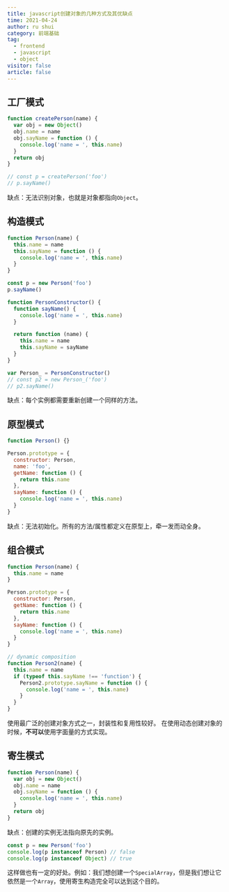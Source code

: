 ```yaml
---
title: javascript创建对象的几种方式及其优缺点
time: 2021-04-24
author: ru shui
category: 前端基础
tag:
  - frontend
  - javascript
  - object
visitor: false
article: false
---
```


## 工厂模式

```js
function createPerson(name) {
  var obj = new Object()
  obj.name = name
  obj.sayName = function () {
    console.log('name = ', this.name)
  }
  return obj
}

// const p = createPerson('foo')
// p.sayName()
```

缺点：无法识别对象，也就是对象都指向`Object`。

## 构造模式

```js
function Person(name) {
  this.name = name
  this.sayName = function () {
    console.log('name = ', this.name)
  }
}

const p = new Person('foo')
p.sayName()

function PersonConstructor() {
  function sayName() {
    console.log('name = ', this.name)
  }

  return function (name) {
    this.name = name
    this.sayName = sayName
  }
}

var Person_ = PersonConstructor()
// const p2 = new Person_('foo')
// p2.sayName()
```

缺点：每个实例都需要重新创建一个同样的方法。

## 原型模式

```js
function Person() {}

Person.prototype = {
  constructor: Person,
  name: 'foo',
  getName: function () {
    return this.name
  },
  sayName: function () {
    console.log('name = ', this.name)
  }
}
```

缺点：无法初始化。所有的方法/属性都定义在原型上，牵一发而动全身。

## 组合模式

```js
function Person(name) {
  this.name = name
}

Person.prototype = {
  constructor: Person,
  getName: function () {
    return this.name
  },
  sayName: function () {
    console.log('name = ', this.name)
  }
}

// dynamic composition
function Person2(name) {
  this.name = name
  if (typeof this.sayName !== 'function') {
    Person2.prototype.sayName = function () {
      console.log('name = ', this.name)
    }
  }
}
```

使用最广泛的创建对象方式之一，封装性和复用性较好。
在使用动态创建对象的时候，**不可以**使用字面量的方式实现。

## 寄生模式

```js
function Person(name) {
  var obj = new Object()
  obj.name = name
  obj.sayName = function () {
    console.log('name = ', this.name)
  }
  return obj
}
```

缺点：创建的实例无法指向原先的实例。

```js
const p = new Person('foo')
console.log(p instanceof Person) // false
console.log(p instanceof Object) // true
```

这样做也有一定的好处。例如：我们想创建一个`SpecialArray`，但是我们想让它依然是一个`Array`，使用寄生构造完全可以达到这个目的。

